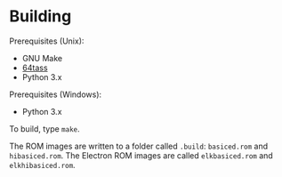 # Building

Prerequisites (Unix):

* GNU Make
* [64tass](https://sourceforge.net/projects/tass64/)
* Python 3.x

Prerequisites (Windows):

* Python 3.x

To build, type `make`.

The ROM images are written to a folder called `.build`: `basiced.rom`
and `hibasiced.rom`.  The Electron ROM images are called
`elkbasiced.rom` and `elkhibasiced.rom`.
